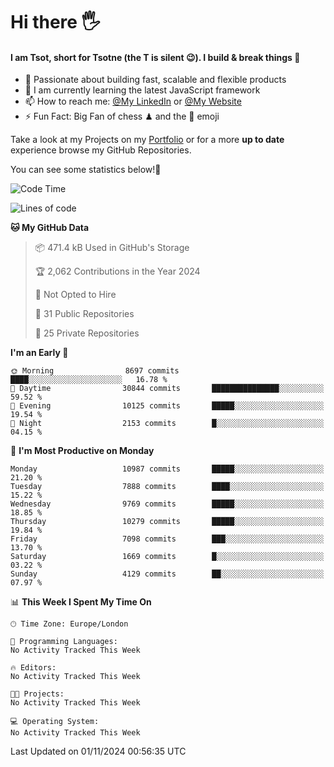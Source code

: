 # Hi there :raised_hand_with_fingers_splayed:
#### I am Tsot, short for Tsotne (the T is silent :wink:). I build & break things :space_invader:
- :telescope: Passionate about building fast, scalable and flexible products
- :seedling: I am currently learning the latest JavaScript framework 
- :mailbox: How to reach me: [@My LinkedIn](https://www.linkedin.com/in/tsotne-gvadzabia/) or [@My Website](https://tsotne.co.uk/contact)
- :zap: Fun Fact: Big Fan of chess ♟ and the 👾 emoji

Take a look at my Projects on my [Portfolio](https://tsotne.co.uk/) or for a more **up to date** experience browse my GitHub Repositories.

You can see some statistics below!:space_invader:
<!--START_SECTION:waka-->
![Code Time](http://img.shields.io/badge/Code%20Time-761%20hrs%202%20mins-blue)

![Lines of code](https://img.shields.io/badge/From%20Hello%20World%20I%27ve%20Written-16.8%20million%20lines%20of%20code-blue)

**🐱 My GitHub Data** 

> 📦 471.4 kB Used in GitHub's Storage 
 > 
> 🏆 2,062 Contributions in the Year 2024
 > 
> 🚫 Not Opted to Hire
 > 
> 📜 31 Public Repositories 
 > 
> 🔑 25 Private Repositories 
 > 
**I'm an Early 🐤** 

```text
🌞 Morning                8697 commits        ████░░░░░░░░░░░░░░░░░░░░░   16.78 % 
🌆 Daytime                30844 commits       ███████████████░░░░░░░░░░   59.52 % 
🌃 Evening                10125 commits       █████░░░░░░░░░░░░░░░░░░░░   19.54 % 
🌙 Night                  2153 commits        █░░░░░░░░░░░░░░░░░░░░░░░░   04.15 % 
```
📅 **I'm Most Productive on Monday** 

```text
Monday                   10987 commits       █████░░░░░░░░░░░░░░░░░░░░   21.20 % 
Tuesday                  7888 commits        ████░░░░░░░░░░░░░░░░░░░░░   15.22 % 
Wednesday                9769 commits        █████░░░░░░░░░░░░░░░░░░░░   18.85 % 
Thursday                 10279 commits       █████░░░░░░░░░░░░░░░░░░░░   19.84 % 
Friday                   7098 commits        ███░░░░░░░░░░░░░░░░░░░░░░   13.70 % 
Saturday                 1669 commits        █░░░░░░░░░░░░░░░░░░░░░░░░   03.22 % 
Sunday                   4129 commits        ██░░░░░░░░░░░░░░░░░░░░░░░   07.97 % 
```


📊 **This Week I Spent My Time On** 

```text
🕑︎ Time Zone: Europe/London

💬 Programming Languages: 
No Activity Tracked This Week

🔥 Editors: 
No Activity Tracked This Week

🐱‍💻 Projects: 
No Activity Tracked This Week

💻 Operating System: 
No Activity Tracked This Week
```


 Last Updated on 01/11/2024 00:56:35 UTC
<!--END_SECTION:waka-->
